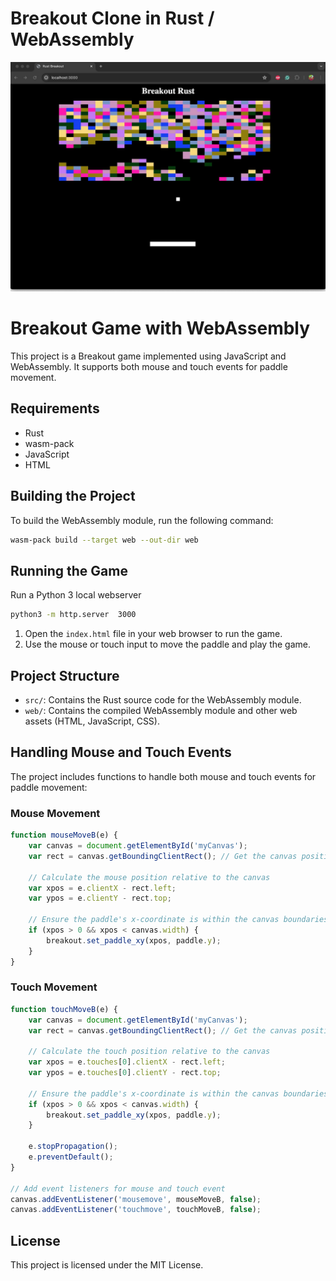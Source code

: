 # Breakout Clone in Rust / WebAssembly

![Example Image](https://github.com/lostjared/Breakout.Rust.Web/blob/main/screens/breakout.rust.jpg)


# Breakout Game with WebAssembly

This project is a Breakout game implemented using JavaScript and WebAssembly. It supports both mouse and touch events for paddle movement.

## Requirements

- Rust
- wasm-pack
- JavaScript
- HTML

## Building the Project

To build the WebAssembly module, run the following command:

```sh
wasm-pack build --target web --out-dir web
```

## Running the Game

Run a Python 3 local webserver

```sh
python3 -m http.server  3000
```

1. Open the `index.html` file in your web browser to run the game.
2. Use the mouse or touch input to move the paddle and play the game.

## Project Structure

- `src/`: Contains the Rust source code for the WebAssembly module.
- `web/`: Contains the compiled WebAssembly module and other web assets (HTML, JavaScript, CSS).

## Handling Mouse and Touch Events

The project includes functions to handle both mouse and touch events for paddle movement:

### Mouse Movement

```javascript
function mouseMoveB(e) {
    var canvas = document.getElementById('myCanvas');
    var rect = canvas.getBoundingClientRect(); // Get the canvas position and size

    // Calculate the mouse position relative to the canvas
    var xpos = e.clientX - rect.left;
    var ypos = e.clientY - rect.top;

    // Ensure the paddle's x-coordinate is within the canvas boundaries
    if (xpos > 0 && xpos < canvas.width) {
        breakout.set_paddle_xy(xpos, paddle.y);
    }
}
```

### Touch Movement

```javascript
function touchMoveB(e) {
    var canvas = document.getElementById('myCanvas');
    var rect = canvas.getBoundingClientRect(); // Get the canvas position and size

    // Calculate the touch position relative to the canvas
    var xpos = e.touches[0].clientX - rect.left;
    var ypos = e.touches[0].clientY - rect.top;

    // Ensure the paddle's x-coordinate is within the canvas boundaries
    if (xpos > 0 && xpos < canvas.width) {
        breakout.set_paddle_xy(xpos, paddle.y);
    }

    e.stopPropagation();
    e.preventDefault();
}

// Add event listeners for mouse and touch event
canvas.addEventListener('mousemove', mouseMoveB, false);
canvas.addEventListener('touchmove', touchMoveB, false);
```

## License

This project is licensed under the MIT License.
